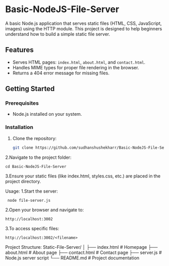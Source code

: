 # Basic-NodeJS-File-Server


A basic Node.js application that serves static files (HTML, CSS, JavaScript, images) using the HTTP module. This project is designed to help beginners understand how to build a simple static file server.

## Features
- Serves HTML pages: `index.html`, `about.html`, and `contact.html`.
- Handles MIME types for proper file rendering in the browser.
- Returns a 404 error message for missing files.

## Getting Started

### Prerequisites
- Node.js installed on your system.

### Installation
1. Clone the repository:
   ```bash
   git clone https://github.com/sudhanshushekharr/Basic-NodeJS-File-Server.git
2.Navigate to the project folder:
      
    cd Basic-NodeJS-File-Server
3.Ensure your static files (like index.html, styles.css, etc.) are placed in the project directory.

Usage:
1.Start the server:
     
     node file-server.js
2.Open your browser and navigate to:
        
    http://localhost:3002
3.To access specific files:
           
    http://localhost:3002/<filename>
Project Structure:
Static-File-Server/
│
├── index.html           # Homepage
├── about.html           # About page
├── contact.html         # Contact page
├── server.js            # Node.js server script
└── README.md            # Project documentation
